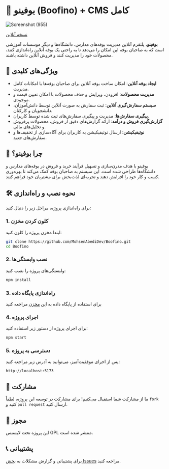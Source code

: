 # 🍔 **بوفینو (Boofino)** + CMS کامل
![Screenshot (955)](https://github.com/user-attachments/assets/e47435ac-f542-4be2-a796-1bcad0720e6c)


[نسخه آنلاین](https://boofino.liara.run)


**بوفینو**، پلتفرم آنلاین مدیریت بوفه‌های مدارس، دانشگاه‌ها و دیگر موسسات آموزشی است که به صاحبان بوفه این امکان را می‌دهد تا به راحتی یک بوفه آنلاین راه‌اندازی کنند، محصولات خود را مدیریت کنند و فروش آنلاین داشته باشند.

## 🚀 **ویژگی‌های کلیدی**

- **ایجاد بوفه آنلاین**: امکان ساخت بوفه آنلاین برای صاحبان بوفه‌ها با امکانات کامل مدیریت.
- **مدیریت محصولات**: افزودن، ویرایش و حذف محصولات با امکان تعیین قیمت و موجودی.
- **سیستم سفارش‌گیری آنلاین**: ثبت سفارش به صورت آنلاین توسط دانش‌آموزان، دانشجویان و کارکنان.
- **پیگیری سفارش‌ها**: مدیریت و پیگیری سفارش‌های ثبت شده توسط کاربران.
- **گزارش‌گیری فروش و درآمد**: ارائه گزارش‌های دقیق از فروش، محصولات پرفروش و تحلیل‌های مالی.
- **نوتیفیکیشن**: ارسال نوتیفیکیشن به کاربران برای آگاه‌سازی از تخفیف‌ها و سفارش‌های جدید.

## 🎯 **چرا بوفینو؟**

بوفینو با هدف مدرن‌سازی و تسهیل فرآیند خرید و فروش در بوفه‌های مدارس و دانشگاه‌ها طراحی شده است. این سیستم به صاحبان بوفه کمک می‌کند تا بهره‌وری کسب و کار خود را افزایش دهند و تجربه‌ای لذت‌بخش برای مشتریان خود فراهم کنند.

## 🛠️ **نحوه نصب و راه‌اندازی**

برای راه‌اندازی پروژه، مراحل زیر را دنبال کنید:

### 1. **کلون کردن مخزن**

ابتدا مخزن پروژه را کلون کنید:

```bash
git clone https://github.com/MohsenAbediDev/Boofino.git
cd Boofino
```

### 2. **نصب وابستگی‌ها**

وابستگی‌های پروژه را نصب کنید:

```bash
npm install
```

### 3. **راه‌اندازی پایگاه داده**

برای استفاده از پایگاه داده به این [مخزن](https://github.com/MohsenAbediDev/Boofino-Server) مراجعه کنید

### 4. **اجرای پروژه**

برای اجرای پروژه از دستور زیر استفاده کنید:

```bash
npm start
```

### 5. **دسترسی به پروژه**

پس از اجرای موفقیت‌آمیز، می‌توانید به آدرس زیر مراجعه کنید:

```
http://localhost:5173
```

## 🤝 **مشارکت**

ما از مشارکت شما استقبال می‌کنیم! برای مشارکت در توسعه این پروژه، لطفاً `fork` کنید و `pull request` ارسال کنید.

## 📄 **مجوز**

این پروژه تحت لایسنس GPL منتشر شده است.

## 📞 **پشتیبانی**

برای پشتیبانی و گزارش مشکلات به [بخش Issues](https://github.com/MohsenAbediDev/Boofino/issues) مراجعه کنید.
